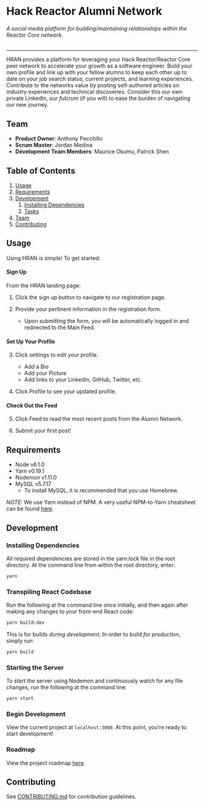 # Hack Reactor Alumni Network

###### A social media platform for building/maintaining relationships within the Reactor Core network.
***

HRAN provides a platform for leveraging your Hack Reactor/Reactor Core peer network to accelerate your growth as a software engineer.  Build your own profile and link up with your fellow alumns to keep each other up to date on your job search status, current projects, and learning experiences.  Contribute to the networks value by posting self-authored articles on industry experiences and technical discoveries.  Consider this our own private LinkedIn, our *fulcrum* (if you will) to ease the burden of navigating our new journey.

## Team

  - __Product Owner__: Anthony Pecchillo
  - __Scrum Master__: Jordan Medina
  - __Development Team Members__: Maurice Okumu, Patrick Shen

## Table of Contents

1. [Usage](#Usage)
1. [Requirements](#requirements)
1. [Development](#development)
    1. [Installing Dependencies](#installing-dependencies)
    1. [Tasks](#tasks)
1. [Team](#team)
1. [Contributing](#contributing)

## Usage

Using HRAN is simple!  To get started:

#### Sign Up ####

From the HRAN landing page:  

1. Click the sign up button to navigate to our registration page.

2. Provide your pertinent information in the registration form.  
    - Upon submitting the form, you will be automatically logged in and redirected to the Main Feed.
      
#### Set Up Your Profile ####

3. Click settings to edit your profile.  
    - Add a Bio
    - Add your Picture
    - Add links to your LinkedIn, GitHub, Twitter, etc.

4. Click Profile to see your updated profile.

#### Check Out the Feed ####

5. Click Feed to read the most recent posts from the Alumni Network.

6. Submit your first post!

## Requirements

- Node v6.1.0
- Yarn v0.19.1
- Nodemon v1.11.0
- MySQL v5.7.17
    - To install MySQL, it is recommended that you use Homebrew.

*NOTE:*  We use Yarn instead of NPM.  A very useful NPM-to-Yarn cheatsheet can be found [here](https://shift.infinite.red/npm-vs-yarn-cheat-sheet-8755b092e5cc#.o5oqiaubp).

## Development

### Installing Dependencies

All required dependencies are stored in the yarn.lock file in the root directory.  At the command line from within the root directory, enter:

```sh
yarn
```
### Transpiling React Codebase

Run the following at the command line once initially, and then again after making any changes to your front-end React code:

```sh
yarn build:dev
```

This is for builds *during development*.  In order to build *for production*, simply run:

```sh
yarn build
```

### Starting the Server

To start the server using Nodemon and continuously watch for any file changes, run the following at the command line:

```sh
yarn start
```

### Begin Development

View the current project at `localhost:3000`.  At this point, you're ready to start development!  

### Roadmap

View the project roadmap [here](https://github.com/bracegirdles/bracegirdles/issues).


## Contributing

See [CONTRIBUTING.md](https://github.com/bracegirdles/bracegirdles/blob/master/_CONTRIBUTING.md) for contribution guidelines.
